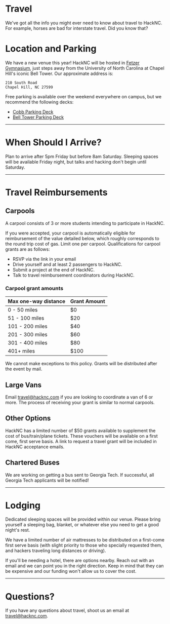 # Travel

We've got all the info you might ever need to know about travel to HackNC.  For example, horses are bad for interstate travel.  Did you know that?

# Location and Parking

We have a new venue this year!  HackNC will be hosted in [Fetzer Gymnasium](https://www.google.com/maps/place/Fetzer+Gym/@35.9090514,-79.0489666,17.25z/data=!4m5!3m4!1s0x0:0xb991103885fe76ce!8m2!3d35.909144!4d-79.0470493), just steps away from the University of North Carolina at Chapel Hill's iconic Bell Tower. Our approximate address is:
```
210 South Road
Chapel Hill, NC 27599
```

Free parking is available over the weekend everywhere on campus, but we recommend the following decks:
* [Cobb Parking Deck](https://www.google.com/maps/dir/Cobb+Parking+Deck,+Chapel+Hill,+NC+27514/Fetzer+Gym,+Student+Recreation+Center+%238610,+Chapel+Hill,+NC/@35.9105634,-79.0485263,17z/data=!3m1!4b1!4m14!4m13!1m5!1m1!1s0x89acc2ea68ddf24b:0x38f6620f02eadfae!2m2!1d-79.0456262!2d35.9117533!1m5!1m1!1s0x89acc2ebcfb4e35d:0xb991103885fe76ce!2m2!1d-79.0470491!2d35.9091438!3e2)
* [Bell Tower Parking Deck](https://www.google.com/maps/dir/Bell+Tower+Parking+Deck,+Chapel+Hill,+NC+27514,+United+States/Fetzer+Gym,+Chapel+Hill,+NC/@35.9082799,-79.0507205,17z/data=!4m14!4m13!1m5!1m1!1s0x89acc2eedc3bd00f:0x2dd3a16fc7f5b0c9!2m2!1d-79.0499983!2d35.9067!1m5!1m1!1s0x89acc2ebcfb4e35d:0xb991103885fe76ce!2m2!1d-79.0470491!2d35.9091438!3e2)

---

# When Should I Arrive?

Plan to arrive after 5pm Friday but before 8am Saturday. Sleeping spaces will be available Friday night, but talks and hacking don't begin until Saturday.

---

# Travel Reimbursements

## Carpools

A carpool consists of 3 or more students intending to participate in HackNC.

If you were accepted, your carpool is automatically eligible for reimbursement of the value detailed below, which roughly corresponds to the round trip cost of gas. Limit one per carpool. Qualifications for carpool grants are as follows:

* RSVP via the link in your email
* Drive yourself and at least 2 passengers to HackNC.
* Submit a project at the end of HackNC.
* Talk to travel reimbursement coordinators during HackNC.

### Carpool grant amounts

| Max one-way distance | Grant Amount |
| ---                  | ---          |
|0 - 50 miles          | $0           |
|51 - 100 miles        | $20          |
|101 - 200 miles       | $40          |
|201 - 300 miles       | $60          |
|301 - 400 miles       | $80          |
|401+ miles            | $100         |


We cannot make exceptions to this policy. Grants will be distributed after the event by mail.

## Large Vans

Email [travel@hacknc.com](mailto:travel@hacknc.com) if you are looking to coordinate a van of 6 or more. The process of receiving your grant is similar to normal carpools.


## Other Options

HackNC has a limited number of $50 grants available to supplement the cost of bus/train/plane tickets.  These vouchers will be available on a first come, first serve basis.  A link to request a travel grant will be included in HackNC acceptance emails.


## Chartered Buses

We are working on getting a bus sent to Georgia Tech. If successful, all Georgia Tech applicants will be notified!

---

# Lodging

Dedicated sleeping spaces will be provided within our venue.  Please bring yourself a sleeping bag, blanket, or whatever else you need to get a good night's rest.

We have a limited number of air mattresses to be distributed on a first-come first serve basis (with slight priority to those who specially requested them, and hackers traveling long distances or driving).

If you'll be needing a hotel, there are options nearby.  Reach out with an email and we can point you in the right direction.  Keep in mind that they can be expensive and our funding won't allow us to cover the cost.

---

# Questions?

If you have any questions about travel, shoot us an email at [travel@hacknc.com](mailto:travel@hacknc.com).
